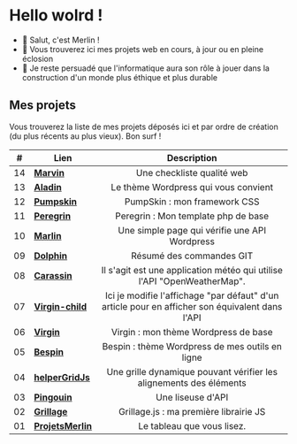 # Hello wolrd !
- 👋 Salut, c'est Merlin !
- 👀 Vous trouverez ici mes projets web en cours, à jour ou en pleine éclosion
- 🌱 Je reste persuadé que l'informatique aura son rôle à jouer dans la construction d'un monde plus éthique et plus durable

## Mes projets

Vous trouverez la liste de mes projets déposés ici et par ordre de création (du plus récents au plus vieux).
Bon surf !

| # | Lien  | Description |
| ------------- |----------------|:----------------:|
| 14 | <b>[Marvin](https://github.com/ProjetsMerlin/Marvin)       </b> | Une checkliste qualité web |
| 13 | <b>[Aladin](https://github.com/ProjetsMerlin/Aladin)       </b> | Le thème Wordpress qui vous convient |
| 12 | <b>[Pumpskin](https://github.com/ProjetsMerlin/Pumpskin)     </b> | PumpSkin : mon framework CSS |
| 11 | <b>[Peregrin](https://github.com/ProjetsMerlin/Peregrin)     </b> | Peregrin : Mon template php de base |
| 10 | <b>[Marlin](https://github.com/ProjetsMerlin/Marlin)       </b> | Une simple page qui vérifie une API Wordpress |
| 09 | <b>[Dolphin](https://github.com/ProjetsMerlin/Dolphin)      </b> | Résumé des commandes GIT |
| 08 | <b>[Carassin](https://github.com/ProjetsMerlin/Carassin)     </b> | Il s'agit est une application météo qui utilise l'API "OpenWeatherMap". |
| 07 | <b>[Virgin-child](https://github.com/ProjetsMerlin/Virgin-child) </b> | Ici je modifie l'affichage "par défaut" d'un article pour en afficher son équivalent dans l'API |
| 06 | <b>[Virgin](https://github.com/ProjetsMerlin/Virgin)       </b> | Virgin : mon thème Wordpress de base |
| 05 | <b>[Bespin](https://github.com/ProjetsMerlin/Bespin)       </b> | Bespin : thème Wordpress de mes outils en ligne |
| 04 | <b>[helperGridJs](https://github.com/ProjetsMerlin/helperGridJs) </b> | Une grille dynamique pouvant vérifier les alignements des éléments |
| 03 | <b>[Pingouin](https://github.com/ProjetsMerlin/Pingouin)     </b> | Une liseuse d'API |
| 02 | <b>[Grillage](https://github.com/ProjetsMerlin/Grillage)     </b> | Grillage.js : ma première librairie JS |
| 01 | <b>[ProjetsMerlin](https://github.com/ProjetsMerlin/ProjetsMerlin)</b> | Le tableau que vous lisez. |
